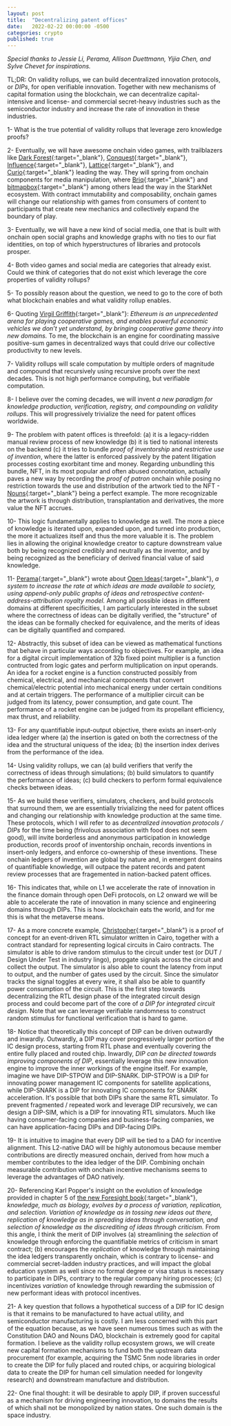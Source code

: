 ```yaml
---
layout: post
title:  "Decentralizing patent offices"
date:   2022-02-22 00:00:00 -0500
categories: crypto
published: true
---
```


*Special thanks to Jessie Li, Perama, Allison Duettmann, Yijia Chen, and Sylve Chevet for inspirations.*

TL;DR: On validity rollups, we can build decentralized innovation protocols, or *DIPs*, for open verifiable innovation. Together with new mechanisms of capital formation using the blockchain, we can decentralize capital-intensive and license- and commercial secret-heavy industries such as the semiconductor industry and increase the rate of innovation in these industries.

1- What is the true potential of validity rollups that leverage zero knowledge proofs?

2- Eventually, we will have awesome onchain video games, with trailblazers like [Dark Forest](https://twitter.com/darkforest_eth){:target="_blank"}, [Conquest](https://twitter.com/conquest_eth){:target="_blank"}, [Influence](https://twitter.com/influenceth){:target="_blank"}, [Lattice](https://twitter.com/latticexyz){:target="_blank"}, and [Curio](https://twitter.com/0xcurio){:target="_blank"} leading the way. They will spring from onchain components for media manipulation, where [Briq](https://twitter.com/briqNFT){:target="_blank"} and [bitmapbox](https://twitter.com/bitmapbox){:target="_blank"} among others lead the way in the StarkNet ecosystem. With contract immutability and composability, onchain games will change our relationship with games from consumers of content to participants that create new mechanics and collectively expand the boundary of play.

3- Eventually, we will have a new kind of social media, one that is built with onchain open social graphs and knowledge graphs with no ties to our fiat identities, on top of which hyperstructures of libraries and protocols prosper.

4- Both video games and social media are categories that already exist. Could we think of categories that do not exist which leverage the core properties of validity rollups?

5- To possibly reason about the question, we need to go to the core of both what blockchain enables and what validity rollup enables.

6- Quoting [Virgil Griffith](https://medium.com/@virgilgr/ethereum-is-game-changing-technology-literally-d67e01a01cf8){:target="_blank"}: *Ethereum is an unprecedented arena for playing cooperative games, and enables powerful economic vehicles we don’t yet understand, by bringing cooperative game theory into new domains.* To me, the blockchain is an engine for coordinating massive positive-sum games in decentralized ways that could drive our collective productivity to new levels.

7- Validity rollups will scale computation by multiple orders of magnitude and compound that recursively using recursive proofs over the next decades. This is not high performance computing, but verifiable computation.

8- I believe over the coming decades, we will invent *a new paradigm for knowledge production, verification, registry, and compounding on validity rollups*. This will progressively trivialize the need for patent offices worldwide.

9- The problem with patent offices is threefold: (a) it is a legacy-ridden manual review process of new knowledge (b) it is tied to national interests on the backend (c) it tries to bundle *proof of inventorship* and *restrictive use of invention*, where the latter is enforced passively by the patent litigation processes costing exorbitant time and money. Regarding unbundling this bundle, NFT, in its most popular and often abused connotation, actually paves a new way by recording the *proof of patron* onchain while posing no restriction towards the use and distribution of the artwork tied to the NFT - [Nouns](https://nouns.wtf/){:target="_blank"} being a perfect example. The more recognizable the artwork is through distribution, transplantation and derivatives, the more value the NFT accrues.

10- This logic fundamentally applies to knowledge as well. The more a piece of knowledge is iterated upon, expanded upon, and turned into production, the more it actualizes itself and thus the more valuable it is. The problem lies in allowing the original knowledge creator to capture downstream value both by being recognized credibly and neutrally as the inventor, and by being recognized as the beneficiary of derived financial value of said knowledge.

11- [Perama](https://twitter.com/eth_worm){:target="_blank"} wrote about [Open Ideas](https://perama-v.github.io/ethereum/ideas){:target="_blank"}, *a system to increase the rate at which ideas are made available to society, using append-only public graphs of ideas and retrospective content-address-attribution royalty model.* Among all possible ideas in different domains at different specificities, I am particularly interested in the subset where the correctness of ideas can be digitally verified, the "structure" of the ideas can be formally checked for equivalence, and the merits of ideas can be digitally quantified and compared.

12- Abstractly, this subset of idea can be viewed as mathematical functions that behave in particular ways according to objectives. For example, an idea for a digital circuit implementation of 32b fixed point multiplier is a function contructed from logic gates and perform multiplication on input operands. An idea for a rocket engine is a function constructed possibly from chemical, electrical, and mechanical components that convert chemical/electric potential into mechanical energy under certain conditions and at certain triggers. The performance of a multiplier circuit can be judged from its latency, power consumption, and gate count. The performance of a rocket engine can be judged from its propellant efficiency, max thrust, and reliability.

13- For any quantifiable input-output objective, there exists an insert-only idea ledger where (a) the insertion is gated on both the correctness of the idea and the structural uniquess of the idea; (b) the insertion index derives from the performance of the idea.

14- Using validity rollups, we can (a) build verifiers that verify the correctness of ideas through simulations; (b) build simulators to quantify the performance of ideas; (c) build checkers to perform formal equivalence checks between ideas.

15- As we build these verifiers, simulators, checkers, and build protocols that surround them, we are essentially trivializing the need for patent offices and changing our relationship with knowledge production at the same time. These protocols, which I will refer to as *decentralized innovation protocols / DIPs* for the time being (frivolous association with food does not seem good), will invite borderless and anonymous participation in knowledge production, records proof of inventorship onchain, records inventions in insert-only ledgers, and enforce co-ownership of these inventions. These onchain ledgers of invention are global by nature and, in emergent domains of quantifiable knowledge, will outpace the patent records and patent review processes that are fragemented in nation-backed patent offices.

16- This indicates that, while on L1 we accelerate the rate of innovation in the finance domain through open DeFi protocols, on L2 onward we will be able to accelerate the rate of innovation in many science and engineering domains through DIPs. This is how blockchain eats the world, and for me this is what the metaverse means.

17- As a more concrete example, [Christopher](https://github.com/topology-gg/christopher){:target="_blank"} is a proof of concept for an event-driven RTL simulator written in Cairo, together with a contract standard for representing logical circuits in Cairo contracts. The simulator is able to drive random stimulus to the circuit under test (or DUT / Design Under Test in industry lingo), propgate signals across the circuit and collect the output. The simulator is also able to count the latency from input to output, and the number of gates used by the circuit. Since the simulator tracks the signal toggles at every wire, it shall also be able to quantify power consumption of the circuit. This is the first step towards decentralizing the RTL design phase of the integrated circuit design process and could become part of the core of *a DIP for integrated circuit design*. Note that we can leverage verifiable randomness to construct random stimulus for functional verification that is hard to game.

18- Notice that theoretically this concept of DIP can be driven outwardly and inwardly. Outwardly, a DIP may cover progressively larger portion of the IC design process, starting from RTL phase and eventually covering the entire fully placed and routed chip. Inwardly, *DIP can be directed towards improving components of DIP*, essentially leverage this new innovation engine to improve the inner workings of the engine itself. For example, imagine we have DIP-STPOW and DIP-SNARK. DIP-STPOW is a DIP for innovating power management IC components for satellite applications, while DIP-SNARK is a DIP for innovating IC components for SNARK acceleration. It's possible that both DIPs share the same RTL simulator. To prevent fragmented / repeated work and leverage DIP recursively, we can design a DIP-SIM, which is a DIP for innovating RTL simulators. Much like having consumer-facing companies and business-facing companies, we can have application-facing DIPs and DIP-facing DIPs.

19- It is intuitive to imagine that every DIP will be tied to a DAO for incentive alignment. This L2-native DAO will be highly autonomous because member contributions are directly measured onchain, derived from how much a member contributes to the idea ledger of the DIP. Combining onchain measurable contribution with onchain incentive mechanisms seems to leverage the advantages of DAO natively.

20- Referencing Karl Popper's insight on the evolution of knowledge provided in chapter 5 of [the new Foresight book](https://foresightinstitute.substack.com/p/improve-cooperation){:target="_blank"}, *knowledge, much as biology, evolves by a process of variation, replication, and selection. Variation of knowledge as in tossing new ideas out there, replication of knowledge as in spreading ideas through conversation, and selection of knowledge as the discrediting of ideas through criticism.* From this angle, I think the merit of DIP involves (a) streamlining the *selection* of knowledge through enforcing the quantifiable metrics of criticism in smart contract; (b) encourages the *replication* of knowledge through maintaining the idea ledgers transparently onchain, which is contrary to license- and commercial secret-ladden industry practices, and will impact the global education system as well since no formal degree or visa status is necessary to participate in DIPs, contrary to the regular company hiring processes; (c) incentivizes *variation* of knowledge through rewarding the submission of new performant ideas with protocol incentives.

21- A key question that follows a hypothetical success of a DIP for IC design is that it remains to be manufactured to have actual utility, and semiconductor manufacturing is costly. I am less concerned with this part of the equation because, as we have seen numerous times such as with the Constitution DAO and Nouns DAO, blockchain is extremely good for capital formation. I believe as the validity rollup ecosystem grows, we will create new capital formation mechanisms to fund both the upstream data procurement (for example, acquiring the TSMC 5nm node libraries in order to create the DIP for fully placed and routed chips, or acquiring biological data to create the DIP for human cell simulation needed for longevity research) and downstream manufacture and distribution.

22- One final thought: it will be desirable to apply DIP, if proven successful as a mechanism for driving engineering innovation, to domains the results of which shall not be monopolized by nation states. One such domain is the space industry.